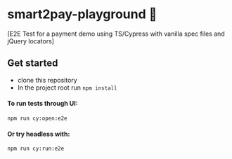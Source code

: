 # smart2pay-playground 🛝
[E2E Test for a payment demo using TS/Cypress with vanilla spec files and jQuery locators]

## Get started
- clone this repository
- In the project root run ```npm install```

#### To run tests through UI:
``` npm run cy:open:e2e ```

#### Or try headless with:
 ``` npm run cy:run:e2e ```